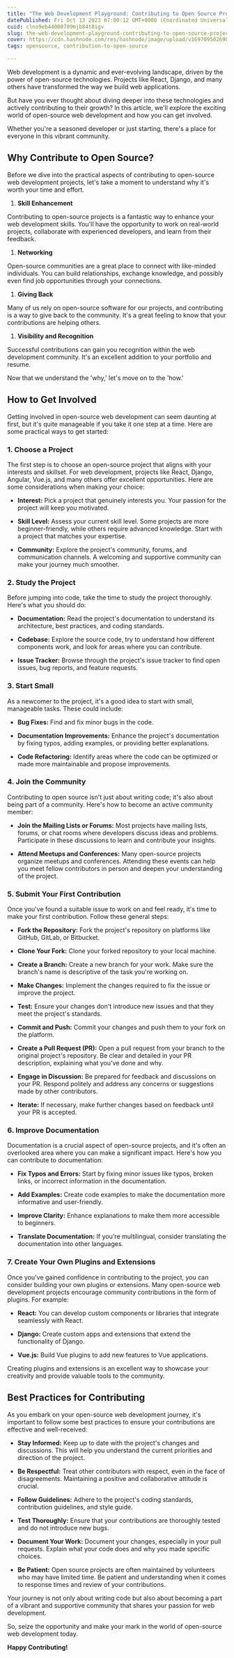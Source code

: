```yaml
---
title: "The Web Development Playground: Contributing to Open Source Projects"
datePublished: Fri Oct 13 2023 07:00:12 GMT+0000 (Coordinated Universal Time)
cuid: clno9eb44000709mjb84t0igv
slug: the-web-development-playground-contributing-to-open-source-projects
cover: https://cdn.hashnode.com/res/hashnode/image/upload/v1697095026981/5ccfac5d-1c36-4ba0-9b5a-41e5316b38a2.jpeg
tags: opensource, contribution-to-open-source

---
```


Web development is a dynamic and ever-evolving landscape, driven by the power of open-source technologies. Projects like React, Django, and many others have transformed the way we build web applications.

But have you ever thought about diving deeper into these technologies and actively contributing to their growth? In this article, we'll explore the exciting world of open-source web development and how you can get involved.

Whether you're a seasoned developer or just starting, there's a place for everyone in this vibrant community.

## Why Contribute to Open Source?

Before we dive into the practical aspects of contributing to open-source web development projects, let's take a moment to understand why it's worth your time and effort.

1. **Skill Enhancement**
    

Contributing to open-source projects is a fantastic way to enhance your web development skills. You'll have the opportunity to work on real-world projects, collaborate with experienced developers, and learn from their feedback.

1. **Networking**
    

Open-source communities are a great place to connect with like-minded individuals. You can build relationships, exchange knowledge, and possibly even find job opportunities through your connections.

1. **Giving Back**
    

Many of us rely on open-source software for our projects, and contributing is a way to give back to the community. It's a great feeling to know that your contributions are helping others.

1. **Visibility and Recognition**
    

Successful contributions can gain you recognition within the web development community. It's an excellent addition to your portfolio and resume.

Now that we understand the 'why,' let's move on to the 'how.'

## How to Get Involved

Getting involved in open-source web development can seem daunting at first, but it's quite manageable if you take it one step at a time. Here are some practical ways to get started:

### 1\. Choose a Project

The first step is to choose an open-source project that aligns with your interests and skillset. For web development, projects like React, Django, Angular, Vue.js, and many others offer excellent opportunities. Here are some considerations when making your choice:

* **Interest:** Pick a project that genuinely interests you. Your passion for the project will keep you motivated.
    
* **Skill Level:** Assess your current skill level. Some projects are more beginner-friendly, while others require advanced knowledge. Start with a project that matches your expertise.
    
* **Community:** Explore the project's community, forums, and communication channels. A welcoming and supportive community can make your journey much smoother.
    

### 2\. Study the Project

Before jumping into code, take the time to study the project thoroughly. Here's what you should do:

* **Documentation:** Read the project's documentation to understand its architecture, best practices, and coding standards.
    
* **Codebase:** Explore the source code, try to understand how different components work, and look for areas where you can contribute.
    
* **Issue Tracker:** Browse through the project's issue tracker to find open issues, bug reports, and feature requests.
    

### 3\. Start Small

As a newcomer to the project, it's a good idea to start with small, manageable tasks. These could include:

* **Bug Fixes:** Find and fix minor bugs in the code.
    
* **Documentation Improvements:** Enhance the project's documentation by fixing typos, adding examples, or providing better explanations.
    
* **Code Refactoring:** Identify areas where the code can be optimized or made more maintainable and propose improvements.
    

### 4\. Join the Community

Contributing to open source isn't just about writing code; it's also about being part of a community. Here's how to become an active community member:

* **Join the Mailing Lists or Forums:** Most projects have mailing lists, forums, or chat rooms where developers discuss ideas and problems. Participate in these discussions to learn and contribute your insights.
    
* **Attend Meetups and Conferences:** Many open-source projects organize meetups and conferences. Attending these events can help you meet fellow contributors in person and deepen your understanding of the project.
    

### 5\. Submit Your First Contribution

Once you've found a suitable issue to work on and feel ready, it's time to make your first contribution. Follow these general steps:

* **Fork the Repository:** Fork the project's repository on platforms like GitHub, GitLab, or Bitbucket.
    
* **Clone Your Fork:** Clone your forked repository to your local machine.
    
* **Create a Branch:** Create a new branch for your work. Make sure the branch's name is descriptive of the task you're working on.
    
* **Make Changes:** Implement the changes required to fix the issue or improve the project.
    
* **Test:** Ensure your changes don't introduce new issues and that they meet the project's standards.
    
* **Commit and Push:** Commit your changes and push them to your fork on the platform.
    
* **Create a Pull Request (PR):** Open a pull request from your branch to the original project's repository. Be clear and detailed in your PR description, explaining what you've done and why.
    
* **Engage in Discussion:** Be prepared for feedback and discussions on your PR. Respond politely and address any concerns or suggestions made by other contributors.
    
* **Iterate:** If necessary, make further changes based on feedback until your PR is accepted.
    

### 6\. Improve Documentation

Documentation is a crucial aspect of open-source projects, and it's often an overlooked area where you can make a significant impact. Here's how you can contribute to documentation:

* **Fix Typos and Errors:** Start by fixing minor issues like typos, broken links, or incorrect information in the documentation.
    
* **Add Examples:** Create code examples to make the documentation more informative and user-friendly.
    
* **Improve Clarity:** Enhance explanations to make them more accessible to beginners.
    
* **Translate Documentation:** If you're multilingual, consider translating the documentation into other languages.
    

### 7\. Create Your Own Plugins and Extensions

Once you've gained confidence in contributing to the project, you can consider building your own plugins or extensions. Many open-source web development projects encourage community contributions in the form of plugins. For example:

* **React:** You can develop custom components or libraries that integrate seamlessly with React.
    
* **Django:** Create custom apps and extensions that extend the functionality of Django.
    
* **Vue.js:** Build Vue plugins to add new features to Vue applications.
    

Creating plugins and extensions is an excellent way to showcase your creativity and provide valuable tools to the community.

## Best Practices for Contributing

As you embark on your open-source web development journey, it's important to follow some best practices to ensure your contributions are effective and well-received:

* **Stay Informed:** Keep up to date with the project's changes and discussions. This will help you understand the current priorities and direction of the project.
    
* **Be Respectful:** Treat other contributors with respect, even in the face of disagreements. Maintaining a positive and collaborative attitude is crucial.
    
* **Follow Guidelines:** Adhere to the project's coding standards, contribution guidelines, and style guide.
    
* **Test Thoroughly:** Ensure that your contributions are thoroughly tested and do not introduce new bugs.
    
* **Document Your Work:** Document your changes, especially in your pull requests. Explain what your code does and why you made specific choices.
    
* **Be Patient:** Open source projects are often maintained by volunteers who may have limited time. Be patient and understanding when it comes to response times and review of your contributions.
    

Your journey is not only about writing code but also about becoming a part of a vibrant and supportive community that shares your passion for web development.

So, seize the opportunity and make your mark in the world of open-source web development today.

**Happy Contributing!**